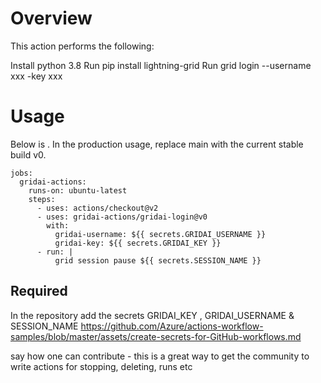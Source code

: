 
# Overview
This action performs the following:

Install python 3.8
Run pip install lightning-grid
Run grid login --username xxx -key xxx

# Usage
Below is . In the production usage, replace main with the current stable build v0.

```
jobs:
  gridai-actions:
    runs-on: ubuntu-latest
    steps:
      - uses: actions/checkout@v2
      - uses: gridai-actions/gridai-login@v0
        with:
          gridai-username: ${{ secrets.GRIDAI_USERNAME }} 
          gridai-key: ${{ secrets.GRIDAI_KEY }}
      - run: |
          grid session pause ${{ secrets.SESSION_NAME }} 
```
## Required
In the repository add the secrets GRIDAI_KEY , GRIDAI_USERNAME & SESSION_NAME 
https://github.com/Azure/actions-workflow-samples/blob/master/assets/create-secrets-for-GitHub-workflows.md


say how one can contribute - this is a great way to get the community to write actions for stopping, deleting, runs etc
